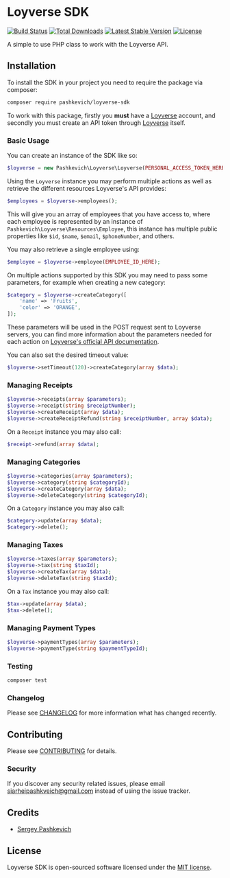 # Loyverse SDK

<a href="https://github.com/siarheipashkevich/loyverse-sdk/actions"><img src="https://github.com/siarheipashkevich/loyverse-sdk/workflows/tests/badge.svg" alt="Build Status"></a>
<a href="https://packagist.org/packages/pashkevich/loyverse-sdk"><img src="https://img.shields.io/packagist/dt/pashkevich/loyverse-sdk" alt="Total Downloads"></a>
<a href="https://packagist.org/packages/pashkevich/loyverse-sdk"><img src="https://img.shields.io/packagist/v/pashkevich/loyverse-sdk" alt="Latest Stable Version"></a>
<a href="https://packagist.org/packages/pashkevich/loyverse-sdk"><img src="https://img.shields.io/packagist/l/pashkevich/loyverse-sdk" alt="License"></a>

A simple to use PHP class to work with the Loyverse API.

## Installation

To install the SDK in your project you need to require the package via composer:

```bash
composer require pashkevich/loyverse-sdk
```
To work with this package, firstly you **must** have a [Loyverse](https://loyverse.com/) account, and secondly you must create an API token through [Loyverse](https://loyverse.com/) itself.

### Basic Usage
You can create an instance of the SDK like so:
``` php
$loyverse = new Pashkevich\Loyverse\Loyverse(PERSONAL_ACCESS_TOKEN_HERE);
```

Using the `Loyverse` instance you may perform multiple actions as well as retrieve the different resources Loyverse's API provides:
``` php
$employees = $loyverse->employees();
```

This will give you an array of employees that you have access to, where each employee is represented by an instance of `Pashkevich\Loyverse\Resources\Employee`, this instance has multiple public properties like `$id`, `$name`, `$email`, `$phoneNumber`, and others.

You may also retrieve a single employee using:
``` php
$employee = $loyverse->employee(EMPLOYEE_ID_HERE);
```

On multiple actions supported by this SDK you may need to pass some parameters, for example when creating a new category:
``` php
$category = $loyverse->createCategory([
    'name' => 'Fruits',
    'color' => 'ORANGE',
]);
```

These parameters will be used in the POST request sent to Loyverse servers, you can find more information about the parameters needed for each action on
[Loyverse's official API documentation](https://developer.loyverse.com/docs).

You can also set the desired timeout value:

``` php
$loyverse->setTimeout(120)->createCategory(array $data);
```

### Managing Receipts

``` php
$loyverse->receipts(array $parameters);
$loyverse->receipt(string $receiptNumber);
$loyverse->createReceipt(array $data);
$loyverse->createReceiptRefund(string $receiptNumber, array $data);
```

On a `Receipt` instance you may also call:

``` php
$receipt->refund(array $data);
```

### Managing Categories

``` php
$loyverse->categories(array $parameters);
$loyverse->category(string $categoryId);
$loyverse->createCategory(array $data);
$loyverse->deleteCategory(string $categoryId);
```

On a `Category` instance you may also call:

``` php
$category->update(array $data);
$category->delete();
```

### Managing Taxes

``` php
$loyverse->taxes(array $parameters);
$loyverse->tax(string $taxId);
$loyverse->createTax(array $data);
$loyverse->deleteTax(string $taxId);
```

On a `Tax` instance you may also call:

``` php
$tax->update(array $data);
$tax->delete();
```

### Managing Payment Types

``` php
$loyverse->paymentTypes(array $parameters);
$loyverse->paymentType(string $paymentTypeId);
```

### Testing

``` bash
composer test
```

### Changelog

Please see [CHANGELOG](CHANGELOG.md) for more information what has changed recently.

## Contributing

Please see [CONTRIBUTING](CONTRIBUTING.md) for details.

### Security

If you discover any security related issues, please email siarheipashkveich@gmail.com instead of using the issue tracker.

## Credits

- [Sergey Pashkevich](https://github.com/siarheipashkevich)

## License

Loyverse SDK is open-sourced software licensed under the [MIT license](LICENSE.md).
